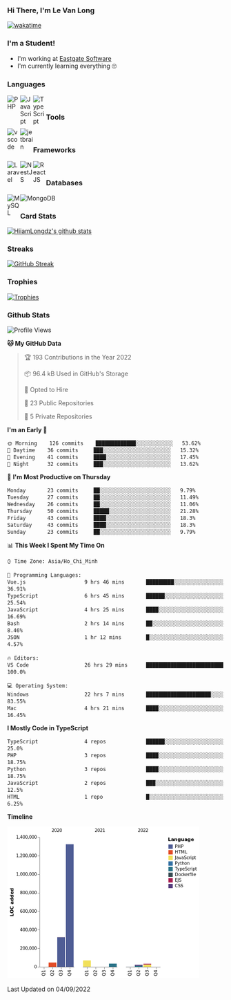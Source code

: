 ### Hi There, I'm Le Van Long 

[![wakatime](https://wakatime.com/badge/user/6843c55a-2a06-4fcd-8ddd-3f4718f8cf4d.svg)](https://wakatime.com/@6843c55a-2a06-4fcd-8ddd-3f4718f8cf4d)

### I'm a Student!
- I'm working at [Eastgate Software](https://eastgate-software.com/)
- I'm currently learning everything 🙄

### Languages
<img align="left" alt="PHP" src="https://img.icons8.com/dusk/64/000000/php-logo.png" width="30px"/>
<img align="left" alt="JavaScript" src="https://img.icons8.com/dusk/64/000000/javascript.png" width="30px"/>
<img align="left" alt="TypeScript" src="https://img.icons8.com/typescript" width="30px" />
<br />

### Tools
<img align="left" alt="vscode" src="https://img.icons8.com/dusk/64/000000/visual-studio-code-2019.png" width="30px"/>
<img align="left" alt="jetbrain" src="https://camo.githubusercontent.com/8268dcfb76697dd53286590ec9b4385d7a0b89ce/68747470733a2f2f63646e2e6a7364656c6976722e6e65742f6e706d2f73696d706c652d69636f6e734076332f69636f6e732f6a6574627261696e732e737667" width="30px"/>
<br />

### Frameworks
<img align="left" alt="Laravel" src="https://img.icons8.com/ios/50/000000/laravel.png" width="30px"/>
<img align="left" alt="NestJS" src="https://d33wubrfki0l68.cloudfront.net/e937e774cbbe23635999615ad5d7732decad182a/26072/logo-small.ede75a6b.svg" width="30px" />
<img align="left" alt="ReactJS" src="https://img.icons8.com/dusk/64/000000/react.png" width="30px" />
<br />

### Databases
<img align="left" alt="MySQL" src="https://img.icons8.com/ios-filled/50/000000/mysql-logo.png" width="30px"/>
<img align="left" alt="MongoDB" src="https://webimages.mongodb.com/_com_assets/cms/kpo5kblefbjq79065-Horizontal_Default.svg?auto=format%252Ccompress" height="30px" />
<br />

### Card Stats
[![HiiamLongdz's github stats](https://github-readme-stats.vercel.app/api?username=Eliitme&show_icons=true&theme=default)](#CardStats)

### Streaks
[![GitHub Streak](http://github-readme-streak-stats.herokuapp.com?user=Eliitme)](#Streaks)

### Trophies
[![Trophies](https://github-profile-trophy.vercel.app/?username=Eliitme&margin-w=10&theme=discord)](#Trophies)

### Github Stats
<!--START_SECTION:waka-->
![Profile Views](http://img.shields.io/badge/Profile%20Views-7-blue)

**🐱 My GitHub Data** 

> 🏆 193 Contributions in the Year 2022
 > 
> 📦 96.4 kB Used in GitHub's Storage 
 > 
> 💼 Opted to Hire
 > 
> 📜 23 Public Repositories 
 > 
> 🔑 5 Private Repositories  
 > 
**I'm an Early 🐤** 

```text
🌞 Morning    126 commits    █████████████░░░░░░░░░░░░   53.62% 
🌆 Daytime    36 commits     ███░░░░░░░░░░░░░░░░░░░░░░   15.32% 
🌃 Evening    41 commits     ████░░░░░░░░░░░░░░░░░░░░░   17.45% 
🌙 Night      32 commits     ███░░░░░░░░░░░░░░░░░░░░░░   13.62%

```
📅 **I'm Most Productive on Thursday** 

```text
Monday       23 commits     ██░░░░░░░░░░░░░░░░░░░░░░░   9.79% 
Tuesday      27 commits     ██░░░░░░░░░░░░░░░░░░░░░░░   11.49% 
Wednesday    26 commits     ██░░░░░░░░░░░░░░░░░░░░░░░   11.06% 
Thursday     50 commits     █████░░░░░░░░░░░░░░░░░░░░   21.28% 
Friday       43 commits     ████░░░░░░░░░░░░░░░░░░░░░   18.3% 
Saturday     43 commits     ████░░░░░░░░░░░░░░░░░░░░░   18.3% 
Sunday       23 commits     ██░░░░░░░░░░░░░░░░░░░░░░░   9.79%

```


📊 **This Week I Spent My Time On** 

```text
⌚︎ Time Zone: Asia/Ho_Chi_Minh

💬 Programming Languages: 
Vue.js                   9 hrs 46 mins       █████████░░░░░░░░░░░░░░░░   36.91% 
TypeScript               6 hrs 45 mins       ██████░░░░░░░░░░░░░░░░░░░   25.54% 
JavaScript               4 hrs 25 mins       ████░░░░░░░░░░░░░░░░░░░░░   16.69% 
Bash                     2 hrs 14 mins       ██░░░░░░░░░░░░░░░░░░░░░░░   8.46% 
JSON                     1 hr 12 mins        █░░░░░░░░░░░░░░░░░░░░░░░░   4.57%

🔥 Editors: 
VS Code                  26 hrs 29 mins      █████████████████████████   100.0%

💻 Operating System: 
Windows                  22 hrs 7 mins       █████████████████████░░░░   83.55% 
Mac                      4 hrs 21 mins       ████░░░░░░░░░░░░░░░░░░░░░   16.45%

```

**I Mostly Code in TypeScript** 

```text
TypeScript               4 repos             ██████░░░░░░░░░░░░░░░░░░░   25.0% 
PHP                      3 repos             ████░░░░░░░░░░░░░░░░░░░░░   18.75% 
Python                   3 repos             ████░░░░░░░░░░░░░░░░░░░░░   18.75% 
JavaScript               2 repos             ███░░░░░░░░░░░░░░░░░░░░░░   12.5% 
HTML                     1 repo              █░░░░░░░░░░░░░░░░░░░░░░░░   6.25%

```


**Timeline**

![Chart not found](https://raw.githubusercontent.com/Eliitme/Eliitme/master/charts/bar_graph.png) 


 Last Updated on 04/09/2022
<!--END_SECTION:waka-->
